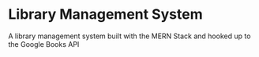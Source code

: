 # Library Management System
A library management system built with the MERN Stack and hooked up to the Google Books API

